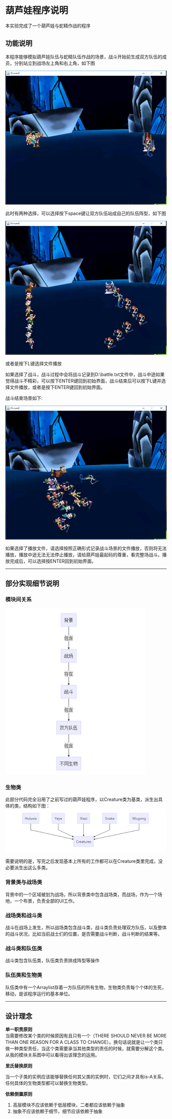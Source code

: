 # 葫芦娃程序说明
本实验完成了一个葫芦娃与蛇精作战的程序
## 功能说明
本程序能够模拟葫芦娃队伍与蛇精队伍作战的场景，战斗开始前生成双方队伍的成员，分别站立到战场左上角和右上角，如下图


![image](ScreenShots/start.png)

此时有两种选择，可以选择按下space键让双方队伍站成自己的队伍阵型，如下图

![image](ScreenShots/formation.png)

或者是按下L键选择文件播放

如果选择了战斗，战斗过程中会将战斗记录到D:\battle.txt文件中，战斗中途如果觉得战斗不精彩，可以按下ENTER键回到初始界面，战斗结束后可以按下L键并选择文件播放，或者是按下ENTER键回到初始界面。

战斗结束场景如下:

![image](ScreenShots/end.png)

如果选择了播放文件，请选择按照正确形式记录战斗场景的文件播放，否则将无法播放，播放中途无法无法停止播放，请给葫芦娃最起码的尊重，看完整场战斗。播放完成后，可以选择按ENTER回到初始界面。
***
## 部分实现细节说明
### 模块间关系
![image](ScreenShots/relation.png)
### 生物类
此部分代码完全沿用了之前写过的葫芦娃程序，以Creature类为基类，派生出具体的类，结构如下图：
![image](ScreenShots/creature.png)

需要说明的是，写完之后发现基本上所有的工作都可以在Creature类里完成，没必要派生出这么多类。

### 背景类与战场类
背景中的一个区域被划为战场，所以背景类中包含战场类，而战场，作为一个场地，一个布景，负责全部的UI工作。

### 战场类和战斗类
战斗在战场上发生，所以战场类包含战斗类，战斗类负责处理双方队伍，以及整体的战斗状况，比如当前战士们的位置，是否需要战斗判断，战斗判断的结果等。

### 战斗类和队伍类
战斗类包含队伍类，队伍类负责排成阵型等操作

### 队伍类和生物类
队伍类中有一个Arraylist存着一方队伍的所有生物，生物类负责每个个体的生死，移动，是该程序运行的基本单位。
***
## 设计理念
**单一职责原则**  
当需要修改某个类的时候原因有且只有一个（THERE SHOULD NEVER BE MORE THAN ONE REASON FOR A CLASS TO CHANGE）。换句话说就是让一个类只做一种类型责任，当这个类需要承当其他类型的责任的时候，就需要分解这个类。从我的模块关系图中可以看得出该理念的运用。


**里氏替换原则**

当一个子类的实例应该能够替换任何其父类的实例时，它们之间才具有is-A关系，任何具体的生物类型都可以替换生物类型。

**依赖倒置原则**
1. 高层模块不应该依赖于低层模块，二者都应该依赖于抽象 
2. 抽象不应该依赖于细节，细节应该依赖于抽象

